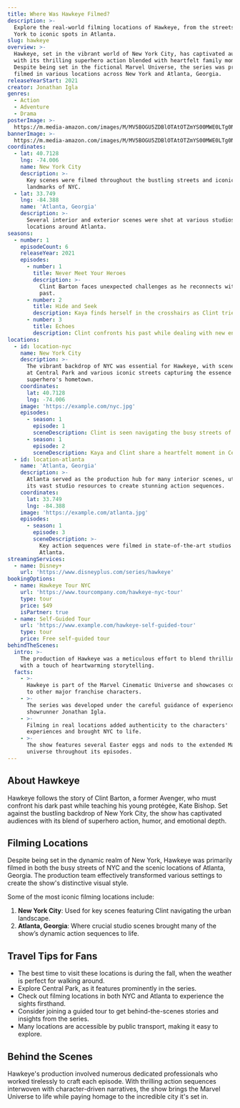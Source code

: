 ```yaml
---
title: Where Was Hawkeye Filmed?
description: >-
  Explore the real-world filming locations of Hawkeye, from the streets of New
  York to iconic spots in Atlanta.
slug: hawkeye
overview: >-
  Hawkeye, set in the vibrant world of New York City, has captivated audiences
  with its thrilling superhero action blended with heartfelt family moments.
  Despite being set in the fictional Marvel Universe, the series was primarily
  filmed in various locations across New York and Atlanta, Georgia.
releaseYearStart: 2021
creator: Jonathan Igla
genres:
  - Action
  - Adventure
  - Drama
posterImage: >-
  https://m.media-amazon.com/images/M/MV5BOGU5ZDBlOTAtOTZmYS00MWE0LTg0NzktNDcxZGJhN2FhZmM2XkEyXkFqcGc@._V1_SX300.jpg
bannerImage: >-
  https://m.media-amazon.com/images/M/MV5BOGU5ZDBlOTAtOTZmYS00MWE0LTg0NzktNDcxZGJhN2FhZmM2XkEyXkFqcGc@._V1_SX300.jpg
coordinates:
  - lat: 40.7128
    lng: -74.006
    name: New York City
    description: >-
      Key scenes were filmed throughout the bustling streets and iconic
      landmarks of NYC.
  - lat: 33.749
    lng: -84.388
    name: 'Atlanta, Georgia'
    description: >-
      Several interior and exterior scenes were shot at various studios and
      locations around Atlanta.
seasons:
  - number: 1
    episodeCount: 6
    releaseYear: 2021
    episodes:
      - number: 1
        title: Never Meet Your Heroes
        description: >-
          Clint Barton faces unexpected challenges as he reconnects with his
          past.
      - number: 2
        title: Hide and Seek
        description: Kaya finds herself in the crosshairs as Clint tries to protect her.
      - number: 3
        title: Echoes
        description: Clint confronts his past while dealing with new enemies.
locations:
  - id: location-nyc
    name: New York City
    description: >-
      The vibrant backdrop of NYC was essential for Hawkeye, with scenes filmed
      at Central Park and various iconic streets capturing the essence of the
      superhero's hometown.
    coordinates:
      lat: 40.7128
      lng: -74.006
    image: 'https://example.com/nyc.jpg'
    episodes:
      - season: 1
        episode: 1
        sceneDescription: Clint is seen navigating the busy streets of Manhattan.
      - season: 1
        episode: 2
        sceneDescription: Kaya and Clint share a heartfelt moment in Central Park.
  - id: location-atlanta
    name: 'Atlanta, Georgia'
    description: >-
      Atlanta served as the production hub for many interior scenes, utilizing
      its vast studio resources to create stunning action sequences.
    coordinates:
      lat: 33.749
      lng: -84.388
    image: 'https://example.com/atlanta.jpg'
    episodes:
      - season: 1
        episode: 3
        sceneDescription: >-
          Key action sequences were filmed in state-of-the-art studios around
          Atlanta.
streamingServices:
  - name: Disney+
    url: 'https://www.disneyplus.com/series/hawkeye'
bookingOptions:
  - name: Hawkeye Tour NYC
    url: 'https://www.tourcompany.com/hawkeye-nyc-tour'
    type: tour
    price: $49
    isPartner: true
  - name: Self-Guided Tour
    url: 'https://www.example.com/hawkeye-self-guided-tour'
    type: tour
    price: Free self-guided tour
behindTheScenes:
  intro: >-
    The production of Hawkeye was a meticulous effort to blend thrilling action
    with a touch of heartwarming storytelling.
  facts:
    - >-
      Hawkeye is part of the Marvel Cinematic Universe and showcases connections
      to other major franchise characters.
    - >-
      The series was developed under the careful guidance of experienced
      showrunner Jonathan Igla.
    - >-
      Filming in real locations added authenticity to the characters'
      experiences and brought NYC to life.
    - >-
      The show features several Easter eggs and nods to the extended Marvel
      universe throughout its episodes.
---
```


## About Hawkeye

Hawkeye follows the story of Clint Barton, a former Avenger, who must confront his dark past while teaching his young protégée, Kate Bishop. Set against the bustling backdrop of New York City, the show has captivated audiences with its blend of superhero action, humor, and emotional depth.

## Filming Locations

Despite being set in the dynamic realm of New York, Hawkeye was primarily filmed in both the busy streets of NYC and the scenic locations of Atlanta, Georgia. The production team effectively transformed various settings to create the show's distinctive visual style.

Some of the most iconic filming locations include:

1. **New York City**: Used for key scenes featuring Clint navigating the urban landscape.
2. **Atlanta, Georgia**: Where crucial studio scenes brought many of the show’s dynamic action sequences to life.

## Travel Tips for Fans

- The best time to visit these locations is during the fall, when the weather is perfect for walking around.
- Explore Central Park, as it features prominently in the series.
- Check out filming locations in both NYC and Atlanta to experience the sights firsthand.
- Consider joining a guided tour to get behind-the-scenes stories and insights from the series.
- Many locations are accessible by public transport, making it easy to explore.

## Behind the Scenes

Hawkeye's production involved numerous dedicated professionals who worked tirelessly to craft each episode. With thrilling action sequences interwoven with character-driven narratives, the show brings the Marvel Universe to life while paying homage to the incredible city it's set in.
